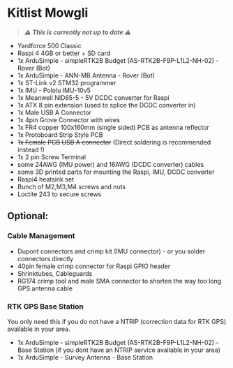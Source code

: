 # Kitlist Mowgli

> ***⚠ This is currently not up to date ⚠***

* Yardforce 500 Classic
* Raspi 4 4GB or better + SD card
* 1x ArduSimple - simpleRTK2B Budget (AS-RTK2B-F9P-L1L2-NH-02) - Rover (Bot)
* 1x ArduSimple - ANN-MB Antenna - Rover (Bot)
* 1x ST-Link v2 STM32 programmer 
* 1x IMU - Pololu IMU-10v5
* 1x Meanwell NID65-5 - 5V DCDC converter for Raspi
* 1x ATX 8 pin extension (used to splice the DCDC converter in)
* 1x Male USB A Connector 
* 1x 4pin Grove Connector with wires
* 1x FR4 copper 100x160mm (single sided) PCB as antenna reflector
* 1x Protoboard Strip Style PCB 
* ~~1x Female PCB USB A connector~~ (Direct soldering is recommended instead !)
* 1x 2 pin Screw Terminal
* some 24AWG (IMU power) and 16AWG (DCDC converter) cables
* some 3D printed parts for mounting the Raspi, IMU, DCDC converter
* Raspi4 heatsink set
* Bunch of M2,M3,M4 screws and nuts
* Loctite 243 to secure screws
 
## Optional:

### Cable Management

* Dupont connectors and crimp kit (IMU connector) - or you solder connectors directly
* 40pin female crimp connector for Raspi GPIO header
* Shrinktubes, Cableguards
* RG174 crimp tool and male SMA connector to shorten the way too long GPS antenna cable

### RTK GPS Base Station

You only need this if you do not have a NTRIP (correction data for RTK GPS) available in your area.

* 1x ArduSimple - simpleRTK2B Budget (AS-RTK2B-F9P-L1L2-NH-02) - Base Station (if you dont have an NTRIP service available in your area) 
* 1x ArduSimple - Survey Antenna - Base Station




